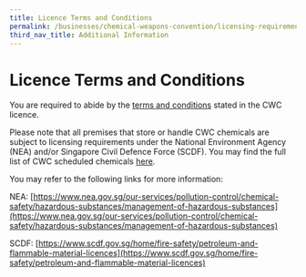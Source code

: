 ```yaml
---
title: Licence Terms and Conditions
permalink: /businesses/chemical-weapons-convention/licensing-requirements/licence-tc/
third_nav_title: Additional Information
---
```

# Licence Terms and Conditions

You are required to abide by the [terms and conditions](/files/businesses/new_t-and-c_from_23-jun-2023.pdf) stated in the CWC licence.

Please note that all premises that store or handle CWC chemicals are subject to licensing requirements under the National Environment Agency (NEA) and/or Singapore Civil Defence Force (SCDF). You may find the full list of CWC scheduled chemicals [here](/files/businesses/appendix_a-cwc_chemicals_product_code_aa_20_sep_2023.pdf).

You may refer to the following links for more information:

NEA: [https://www.nea.gov.sg/our-services/pollution-control/chemical-safety/hazardous-substances/management-of-hazardous-substances](https://www.nea.gov.sg/our-services/pollution-control/chemical-safety/hazardous-substances/management-of-hazardous-substances)

SCDF: [https://www.scdf.gov.sg/home/fire-safety/petroleum-and-flammable-material-licences](https://www.scdf.gov.sg/home/fire-safety/petroleum-and-flammable-material-licences)